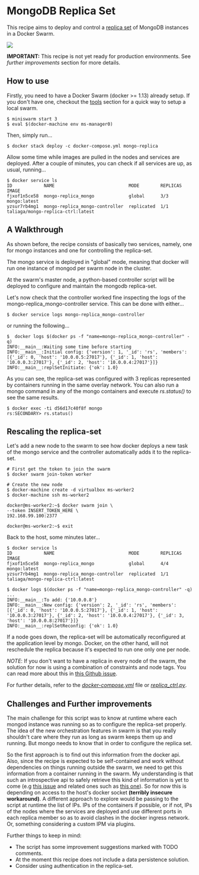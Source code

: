 # MongoDB Replica Set

This recipe aims to deploy and control a [replica set](https://docs.mongodb.com/manual/replication/) of MongoDB instances in a Docker Swarm.

<img src='http://g.gravizo.com/g?
digraph Cluster {
    rankdir=LR;
       compound=true;
       node [shape="record" style="filled"];
       splines=line;
       subgraph cluster {
               label="Docker Swarm";
        style=filled;
               color=aliceblue;
        subgraph cluster_1 {
            label="ms-worker0";
            color=white;
            Mongo2 [fillcolor="aliceblue"];
        }
        subgraph cluster_0 {
            label="ms-manager0";
            color=white;
            Controller [fillcolor="aliceblue"];
            Mongo1 [fillcolor="aliceblue"];
        }
        subgraph cluster_2 {
            label="ms-worker1";
            color=white;
            Mongo3 [fillcolor="aliceblue"];
        }
       }
    Mongo1 -> Mongo2 [dir="both"];
    Mongo2 -> Mongo3 [dir="both"];
    Mongo3 -> Mongo1 [dir="both"];
    Controller -> Mongo1;
}
'>

**IMPORTANT:** This recipe is not yet ready for production environments. See _further improvements_ section for more details.


## How to use

Firstly, you need to have a Docker Swarm (docker >= 1.13) already setup. If you don't have one, checkout the [tools](../../../tools/readme.md) section for a quick way to setup a local swarm.

    $ miniswarm start 3
    $ eval $(docker-machine env ms-manager0)

Then, simply run...

    $ docker stack deploy -c docker-compose.yml mongo-replica

Allow some time while images are pulled in the nodes and services are deployed. After a couple of minutes, you can check if all services are up, as usual, running...

    $ docker service ls
    ID            NAME                            MODE        REPLICAS  IMAGE
    fjxof1n5ce58  mongo-replica_mongo             global      3/3       mongo:latest
    yzsur7rb4mg1  mongo-replica_mongo-controller  replicated  1/1       taliaga/mongo-replica-ctrl:latest


## A Walkthrough

As shown before, the recipe consists of basically two services, namely, one for mongo instances and one for controlling the replica-set.

The mongo service is deployed in "global" mode, meaning that docker will run one instance of mongod per swarm node in the cluster.

At the swarm's master node, a python-based controller script will be deployed to configure and maintain the mongodb replica-set.

Let's now check that the controller worked fine inspecting the logs of the mongo-replica_mongo-controller service. This can be done with either...

    $ docker service logs mongo-replica_mongo-controller

or running the following...

    $  docker logs $(docker ps -f "name=mongo-replica_mongo-controller" -q)
    INFO:__main__:Waiting some time before starting
    INFO:__main__:Initial config: {'version': 1, '_id': 'rs', 'members': [{'_id': 0, 'host': '10.0.0.5:27017'}, {'_id': 1, 'host': '10.0.0.3:27017'}, {'_id': 2, 'host': '10.0.0.4:27017'}]}
    INFO:__main__:replSetInitiate: {'ok': 1.0}

As you can see, the replica-set was configured with 3 replicas represented by containers running in the same overlay network. You can also run a mongo command in any of the mongo containers and execute *rs.status()* to see the same results.

    $ docker exec -ti d56d17c40f8f mongo
    rs:SECONDARY> rs.status()


## Rescaling the replica-set

Let's add a new node to the swarm to see how docker deploys a new task of the mongo service and the controller automatically adds it to the replica-set.

    # First get the token to join the swarm
    $ docker swarm join-token worker

    # Create the new node
    $ docker-machine create -d virtualbox ms-worker2
    $ docker-machine ssh ms-worker2

    docker@ms-worker2:~$ docker swarm join \
    --token INSERT_TOKEN_HERE \
    192.168.99.100:2377

    docker@ms-worker2:~$ exit

Back to the host, some minutes later...

    $ docker service ls
    ID            NAME                            MODE        REPLICAS  IMAGE
    fjxof1n5ce58  mongo-replica_mongo             global      4/4       mongo:latest
    yzsur7rb4mg1  mongo-replica_mongo-controller  replicated  1/1       taliaga/mongo-replica-ctrl:latest

    $ docker logs $(docker ps -f "name=mongo-replica_mongo-controller" -q)
    ...
    INFO:__main__:To add: {'10.0.0.8'}
    INFO:__main__:New config: {'version': 2, '_id': 'rs', 'members': [{'_id': 0, 'host': '10.0.0.5:27017'}, {'_id': 1, 'host': '10.0.0.3:27017'}, {'_id': 2, 'host': '10.0.0.4:27017'}, {'_id': 3, 'host': '10.0.0.8:27017'}]}
    INFO:__main__:replSetReconfig: {'ok': 1.0}

If a node goes down, the replica-set will be automatically reconfigured at the application level by mongo. Docker, on the other hand, will not reschedule the replica because it's expected to run one only one per node.

_NOTE_: If you don't want to have a replica in every node of the swarm, the solution for now is using a combination of constraints and node tags. You can read more about this in [this Github issue](https://github.com/docker/docker/issues/26259).

For further details, refer to the *[docker-compose.yml](https://github.com/martel-innovate/smartsdk-recipes/blob/master/recipes/utils/mongodb/replica/docker-compose.yml)* file or *[replica_ctrl.py](https://github.com/martel-innovate/smartsdk-recipes/blob/master/recipes/utils/mongodb/replica/scripts/replica_ctrl.py)*.


## Challenges and Further improvements

The main challenge for this script was to know at runtime where each mongod instance was running so as to configure the replica-set properly. The idea of the new orchestration features in swarm is that you really shouldn't care where they run as long as swarm keeps them up and running. But mongo needs to know that in order to configure the replica set.

So the first approach is to find out this information from the docker api. Also, since the recipe is expected to be self-contained and work without dependencies on things running outside the swarm, we need to get this information from a container running in the swarm. My understanding is that such an introspective api to safely retrieve this kind of information is yet to come (e.g [this issue](https://github.com/docker/docker/issues/8427) and related ones such as [this one](https://github.com/docker/docker/issues/1143#issuecomment-233152700)). So for now this is depending on access to the host's docker socket **(terribly insecure workaround)**. A different approach to explore would be passing to the script at runtime the list of IPs. IPs of the containers if possible, or if not, IPs of the nodes where the services are deployed and use different ports in each replica member so as to avoid clashes in the docker ingress network. Or, something considering a custom IPM via plugins.

Further things to keep in mind:

- The script has some improvement suggestions marked with TODO comments.
- At the moment this recipe does not include a data persistence solution.
- Consider using authentication in the replica-set.
